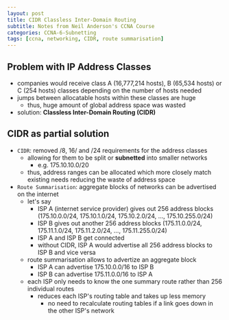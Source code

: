 ```yaml
--- 
layout: post 
title: CIDR Classless Inter-Domain Routing
subtitle: Notes from Neil Anderson's CCNA Course
categories: CCNA-6-Subnetting
tags: [ccna, networking, CIDR, route summarisation]
---
```


## Problem with IP Address Classes

- companies would receive class A (16,777,214 hosts), B (65,534 hosts) or C (254 hosts) classes depending on the number of hosts needed
- jumps between allocatable hosts within these classes are huge
    - thus, huge amount of global address space was wasted
- solution: **Classless Inter-Domain Routing (CIDR)**

## CIDR as partial solution

- `CIDR`: removed /8, 16/ and /24 requirements for the address classes
    - allowing for them to be split or **subnetted** into smaller networks
        -  e.g. 175.10.10.0/20
    - thus, address ranges can be allocated which more closely match existing needs reducing the waste of address space
- `Route Summarisation`: aggregate blocks of networks can be advertised on the internet
    - let's say
        - ISP A (internet service provider) gives out 256 address blocks (175.10.0.0/24, 175.10.1.0/24, 175.10.2.0/24, ..., 175.10.255.0/24)
        - ISP B gives out another 256 address blocks (175.11.0.0/24, 175.11.1.0/24, 175.11.2.0/24, ..., 175.11.255.0/24)
        - ISP A and ISP B get connected
        - without CIDR, ISP A would advertise all 256 address blocks to ISP B and vice versa
    - route summarisation allows to advertize an aggregate block
        - ISP A can advertise 175.10.0.0/16 to ISP B
        - ISP B can advertise 175.11.0.0/16 to ISP A
    - each ISP only needs to know the one summary route rather than 256 individual routes
        - reduces each ISP's routing table and takes up less memory
            - no need to recalculate routing tables if a link goes down in the other ISP's network